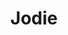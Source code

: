 ---
title: Jodie
date: 
draft: false

# descripcion
description : Doble mariposita

materials: Plata 925

color: Plateado

dimensions: 0,8 cm

code: 01-03-0268

type: "Aros"

categories: []

price: $3.350,00

price_eftvo: $2.850,00

# Images
# first image will be shown in the product page
images:
  # - image: "images/path_to_image"
  # La ubicacion de las imagenes es imagenes/Aros/Aros.Microcubic/01-03-0268-jodie
  - image: "./images/aros/microcubic/01-03-0268-doble-mariposita_a.jpeg"
  - image: "./images/aros/microcubic/01-03-0268-doble-mariposita_b.jpeg"
---
